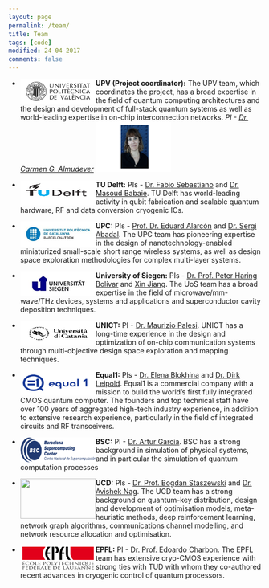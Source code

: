 ```yaml
---
layout: page
permalink: /team/
title: Team
tags: [code]
modified: 24-04-2017
comments: false
---
```


<!---
	Details about sidebar info is provided inside _data/navigation.yml file
-->
 


+ <img align="left" width="150" height="50" src="/images/UPV.jpg"> **UPV (Project coordinator):** The UPV team, which coordinates the project, has a broad expertise in the field of quantum computing architectures and the design and development of full-stack quantum systems as well as world-leading expertise in on-chip interconnection networks.
*PI - [Dr. Carmen G. Almudever](https://www.linkedin.com/in/carmengalmudever/)* <img width="150" height="100" src="/images/carmina_upv.png">

+ <img align="left" width="150" height="50" src="/images/TUD.png"> **TU Delft:** PIs - [Dr. Fabio Sebastiano](http://www.fabiosebastiano.org/wp/) and [Dr. Masoud Babaie](https://elca.tudelft.nl/People/bio.php?id=277). TU Delft has world-leading activity in qubit fabrication and scalable quantum hardware, RF and data conversion cryogenic ICs.

+ <img align="left" width="150" height="50" src="/images/upc.jpg"> **UPC:** PIs - [Prof. Dr. Eduard Alarcón](https://eel.upc.edu/ca/personal/pagines-personals/Eduard_Alarcon/Eduard_Alarcon) and [Dr. Sergi Abadal](https://sergiabadal.com/). The UPC team has pioneering expertise in the design of nanotechnology-enabled miniaturized small-scale short range wireless systems, as well as design space exploration methodologies for complex multi-layer systems.

+ <img align="left" width="150" height="50" src="/images/uos.jpg"> **University of Siegen:** PIs - [Dr. Prof. Peter Haring Bolívar](http://www.grk1564.uni-siegen.de/de/bolivar-peter-haring) and [Xin Jiang](https://www.mb.uni-siegen.de/lot/lehrstuhl/mitarbeiter/jiang/index.html.en?lang=en). The UoS team has a broad expertise in the field of microwave/mm-wave/THz devices, systems and applications and superconductor cavity deposition techniques.

+ <img align="left" width="150" height="50" src="/images/UNICT.png"> **UNICT:** PI - [Dr. Maurizio Palesi](http://utenti.dieei.unict.it/users/mpalesi/). UNICT has a long-time experience in the design and optimization of on-chip communication systems through multi-objective design space exploration and mapping techniques.

+ <img align="left" width="150" height="50" src="/images/Equal1.png"> **Equal1:** PIs - [Dr. Elena Blokhina](https://www.equal1.com/about) and [Dr. Dirk Leipold](https://www.equal1.com/about). Equal1 is a commercial company with a mission to build the world’s first fully integrated CMOS quantum computer. The founders and top technical staff have over 100 years of aggregated high-tech industry experience, in addition to extensive research experience, particularly in the field of integrated circuits and RF transceivers.

+ <img align="left" width="150" height="50" src="/images/BSC.jpg"> **BSC:** PI - [Dr. Artur Garcia](https://www.bsc.es/garcia-saez-artur). BSC has a strong background in simulation of physical systems, and in particular the simulation of quantum computation processes


+ <img align="left" width="150" height="80" src="/images/‎ucd.png"> **UCD:** PIs - [Dr. Prof. Bogdan Staszewski](http://www.bogdanst.com/) and [Dr. Avishek Nag](https://people.ucd.ie/avishek.nag). The UCD team has a strong background on quantum-key distribution, design and development of optimisation models, meta-heuristic methods, deep reinforcement learning, network graph algorithms, communications channel modelling, and network resource allocation and optimisation.

+ <img align="left" width="150" height="50" src="/images/EPFL.png"> **EPFL:** PI - [Dr. Prof. Edoardo Charbon](https://people.epfl.ch/edoardo.charbon?lang=en). The EPFL team has extensive cryo-CMOS experience with strong ties with TUD with whom they co-authored recent advances in cryogenic control of quantum processors. 





 



